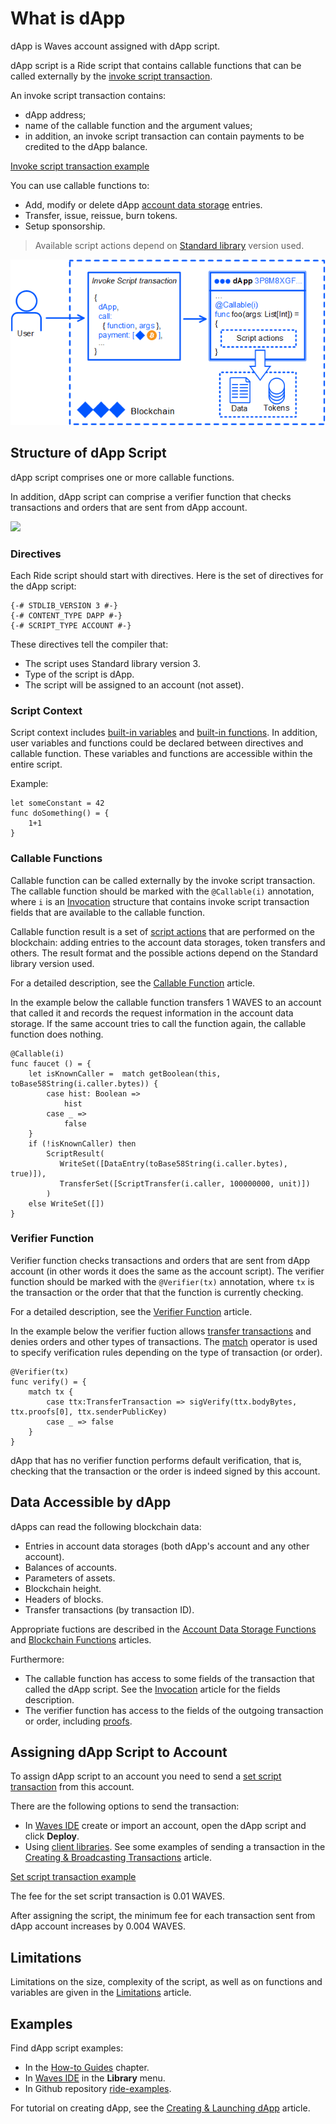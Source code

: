 # What is dApp

dApp is Waves account assigned with dApp script.

dApp script is a Ride script that contains сallable functions that can be called externally by the [invoke script transaction](/en/blockchain/transaction-type/invoke-script-transaction).

An invoke script transaction contains:

* dApp address;
* name of the callable function and the argument values;
* in addition, an invoke script transaction can contain payments to be credited to the dApp balance.

[Invoke script transaction example](https://nodes.wavesnodes.com/transactions/info/7CVjf5KGRRYj6UyTC2Etuu4cUxx9qQnCJox8vw9Gy9yq)

You can use callable functions to:

* Add, modify or delete dApp [account data storage](/en/blockchain/account/account-data-storage) entries.
* Transfer, issue, reissue, burn tokens.
* Setup sponsorship.

> Available script actions depend on [Standard library](/en/ride/script/standard-library) version used.

![](./_assets/dapp.png)

## Structure of dApp Script

dApp script comprises one or more callable functions.

In addition, dApp script can comprise a verifier function that checks transactions and orders that are sent from dApp account.

![](./_assets/dapp-structure.png)

### Directives

Each Ride script should start with directives. Here is the set of directives for the dApp script:

```ride
{-# STDLIB_VERSION 3 #-}
{-# CONTENT_TYPE DAPP #-}
{-# SCRIPT_TYPE ACCOUNT #-}
```

These directives tell the compiler that:

- The script uses Standard library version 3.
- Type of the script is dApp.
- The script will be assigned to an account (not asset).

### Script Context

Script context includes [built-in variables](/en/ride/variables/built-in-variables) and [built-in functions](/en/ride/functions/built-in-functions/). In addition, user variables and functions could be declared between directives and callable function. These variables and functions are accessible within the entire script.

Example:

```
let someConstant = 42
func doSomething() = {
    1+1
}
```

### Callable Functions

Callable function can be called externally by the invoke script transaction. The callable function should be marked with the `@Callable(i)` annotation, where `i` is an [Invocation](/en/ride/structures/common-structures/invocation) structure that contains invoke script transaction fields that are available to the callable function.

Callable function result is a set of [script actions](/en/ride/structures/script-actions/) that are performed on the blockchain: adding entries to the account data storages, token transfers and others. The result format and the possible actions depend on the Standard library version used.

For a detailed description, see the [Callable Function](/en/ride/functions/callable-function) article.

In the example below the callable function transfers 1 WAVES to an account that called it and records the request information in the account data storage. If the same account tries to call the function again, the callable function does nothing.

```ride
@Callable(i)
func faucet () = {
    let isKnownCaller =  match getBoolean(this, toBase58String(i.caller.bytes)) {
        case hist: Boolean =>
            hist
        case _ =>
            false
    }
    if (!isKnownCaller) then 
        ScriptResult(
           WriteSet([DataEntry(toBase58String(i.caller.bytes), true)]),
           TransferSet([ScriptTransfer(i.caller, 100000000, unit)])
        )
    else WriteSet([])
}
```

### Verifier Function

Verifier function checks transactions and orders that are sent from dApp account (in other words it does the same as the account script). The verifier function should be marked with the `@Verifier(tx)` annotation, where `tx` is the transaction or the order that that the function is currently checking.

For a detailed description, see the [Verifier Function](/en/ride/functions/verifier-function) article.

In the example below the verifier fuction allows [transfer transactions](/en/blockchain/transaction-type/transfer-transaction) and denies orders and other types of transactions. The [match](/en/ride/operators/match-case) operator is used to specify verification rules depending on the type of transaction (or order).

```ride
@Verifier(tx)
func verify() = {
    match tx {
        case ttx:TransferTransaction => sigVerify(ttx.bodyBytes, ttx.proofs[0], ttx.senderPublicKey)
        case _ => false
    }
}
```

dApp that has no verifier function performs default verification, that is, checking that the transaction or the order is indeed signed by this account.

## Data Accessible by dApp

dApps can read the following blockchain data:

* Entries in account data storages (both dApp's account and any other account).
* Balances of accounts.
* Parameters of assets.
* Blockchain height.
* Headers of blocks.
* Transfer transactions (by transaction ID).

Appropriate fuctions are described in the [Account Data Storage Functions](/en/ride/functions/built-in-functions/account-data-storage-functions) and [Blockchain Functions](/en/ride/functions/built-in-functions/blockchain-functions) articles.

Furthermore:

* The callable function has access to some fields of the transaction that called the dApp script. See the [Invocation](/en/ride/structures/common-structures/invocation) article for the fields description.
* The verifier function has access to the fields of the outgoing transaction or order, including [proofs](/en/blockchain/transaction/transaction-proof).

## Assigning dApp Script to Account

To assign dApp script to an account you need to send a [set script transaction](/en/blockchain/transaction-type/set-script-transaction) from this account.

There are the following options to send the transaction:

* In [Waves IDE](https://waves-ide.com/) create or import an account, open the dApp script and click **Deploy**.
* Using [client libraries](/en/building-apps/waves-api-and-sdk/client-libraries/). See some examples of sending a transaction in the [Creating & Broadcasting Transactions](/en/building-apps/how-to/basic/transaction) article.

[Set script transaction example](https://wavesexplorer.com/testnet/tx/213JdqCLq6qGLUvoXkMaSA2wLSwdzH24BuhHBhcBeHUR)

The fee for the set script transaction is 0.01 WAVES.

After assigning the script, the minimum fee for each transaction sent from  dApp account increases by 0.004 WAVES.

## Limitations

Limitations on the size, complexity of the script, as well as on functions and variables are given in the [Limitations](/en/ride/limits/) article.

## Examples

Find dApp script examples:

* In the [How-to Guides](/en/building-apps/how-to#dapps) chapter.
* In [Waves IDE](https://waves-ide.com/) in the **Library** menu.
* In Github repository [ride-examples](https://github.com/wavesplatform/ride-examples/blob/master/welcome.md).

For tutorial on creating dApp, see the [Creating & Launching dApp](/en/building-apps/smart-contracts/writing-dapps) article.
